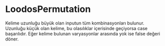 # LoodosPermutation
Kelime uzunluğu büyük olan inputun tüm kombinasyonları bulunur. Uzunluğu küçük olan kelime, bu olasılıklar içerisinde geçiyorsa case başarılıdır.
Eğer kelime bulunan varyasyonlar arasında yok ise false değeri döner.
